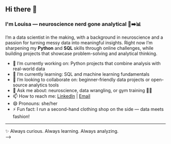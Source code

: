 ## Hi there 👋

### I'm Louisa — neuroscience nerd gone analytical 🧠➡️📊

I’m a data scientist in the making, with a background in neuroscience and a passion for turning messy data into meaningful insights. Right now I’m sharpening my **Python** and **SQL** skills through online challenges, while building projects that showcase problem-solving and analytical thinking.  

- 🔭 I’m currently working on: Python projects that combine analysis with real-world data  
- 🌱 I’m currently learning: SQL and machine learning fundamentals  
- 👯 I’m looking to collaborate on: beginner-friendly data projects or open-source analytics tools  
- 💬 Ask me about: neuroscience, data wrangling, or gym training 🏋️‍♀️  
- 📫 How to reach me: [LinkedIn](your-linkedin-url) | [Email](mailto:your-email)  
- 😄 Pronouns: she/her  
- ⚡ Fun fact: I run a second-hand clothing shop on the side — data meets fashion!  

---

✨ Always curious. Always learning. Always analyzing.  
-->
